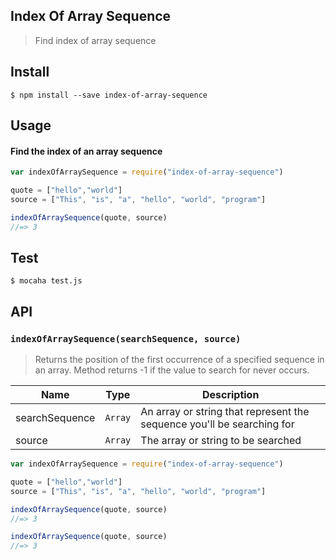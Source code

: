 ## Index Of Array Sequence
> Find index of array sequence 

## Install
```
$ npm install --save index-of-array-sequence
```

## Usage

#### Find the index of an array sequence
```javascript
var indexOfArraySequence = require("index-of-array-sequence")

quote = ["hello","world"]
source = ["This", "is", "a", "hello", "world", "program"]

indexOfArraySequence(quote, source) 
//=> 3
```

## Test
```
$ mocaha test.js
```

## API

### `indexOfArraySequence(searchSequence, source)`
> Returns the position of the first occurrence of a specified sequence in an array. Method returns -1 if the value to search for never occurs.

| Name | Type | Description |
|------|------|-------------|
| searchSequence| `Array` | An array or string that represent the sequence you'll be searching for|
| source | `Array` | The array or string to be searched |

```javascript
var indexOfArraySequence = require("index-of-array-sequence")

quote = ["hello","world"]
source = ["This", "is", "a", "hello", "world", "program"]

indexOfArraySequence(quote, source) 
//=> 3

indexOfArraySequence(quote, source)
//=> 3
```

